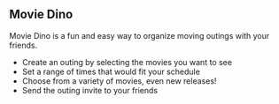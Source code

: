 ## Movie Dino

Movie Dino is a fun and easy way to organize moving outings with your friends.
* Create an outing by selecting the movies you want to see
* Set a range of times that would fit your schedule
* Choose from a variety of movies, even new releases!
* Send the outing invite to your friends 
